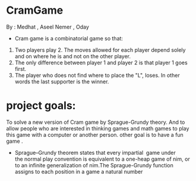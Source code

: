 # CramGame
By : Medhat , Aseel Nemer , Oday 

*  Cram game is a combinatorial game so that: 
1. Two players play 2. The moves allowed for each player depend solely and on where he is and not on the other player.
3. The only difference between player 1 and player 2 is that player 1 goes first.
4. The player who does not find where to place the "L", loses. In other words the last supporter is the winner.

# project goals:
To solve a new version of Cram game by Sprague-Grundy theory.
And to allow people who are interested in thinking games and math games to play this game with a computer or another person. other goal is to have a fun game . 


* Sprague–Grundy theorem states that every impartial  game under the normal play convention is equivalent to a one-heap game of nim,
or to an infinite generalization of nim.The Sprague-Grundy function assigns to each position in a game a natural number
   
   
